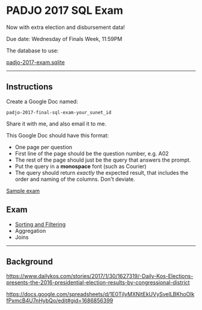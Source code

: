 
# PADJO 2017 SQL Exam 


Now with extra election and disbursement data!

Due date: Wednesday of Finals Week, 11:59PM

The database to use:
  
[padjo-2017-exam.sqlite](https://github.com/dannguyen/padjo-2017-sql-exam/raw/master/padjo-2017-exam.sqlite)


---------------

## Instructions

Create a Google Doc named:

    padjo-2017-final-sql-exam-your_sunet_id

Share it with me, and also email it to me.

This Google Doc should have this format:

- One page per question
- First line of the page should be the question number, e.g. A02
- The rest of the page should just be the query that answers the prompt. 
- Put the query in a **monospace** font (such as Courier)
- The query should return *exactly* the expected result, that includes the order and naming of the columns. Don't deviate.

[Sample exam](https://docs.google.com/document/d/1ghm3FrYs_bAnl4CBhdEhJz3mMTzWj3QnCmnfMLkSNvc/edit#)



## Exam

- [Sorting and Filtering](exam/questions/sorting-filtering.md)
- Aggregation
- Joins




-----------------

## Background


https://www.dailykos.com/stories/2017/1/30/1627319/-Daily-Kos-Elections-presents-the-2016-presidential-election-results-by-congressional-district

https://docs.google.com/spreadsheets/d/1E0TjIyMXNitEkUVySvelLBKhoOlkfPxmcB4U7nHybQo/edit#gid=1686856399

